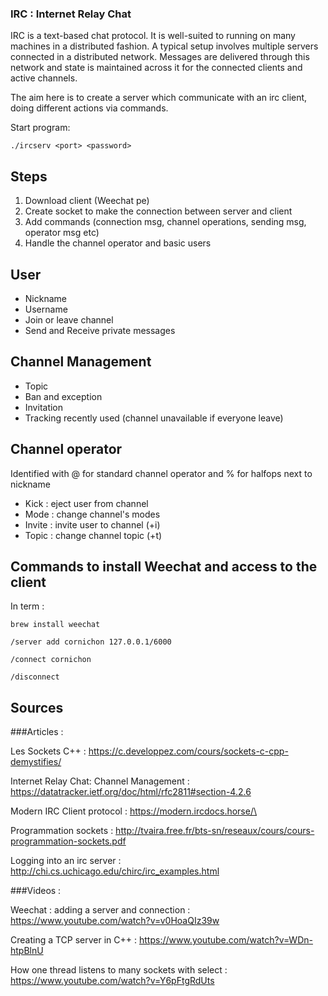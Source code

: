 ### IRC : Internet Relay Chat

IRC is a text-based chat protocol. It is well-suited to running on many machines in a distributed fashion. A typical setup involves multiple servers connected in a distributed network. Messages are delivered through this network and state is maintained across it for the connected clients and active channels.

The aim here is to create a server which communicate with an irc client, doing different actions via commands.

Start program:

	./ircserv <port> <password>

## Steps
1. Download client (Weechat pe)
2. Create socket to make the connection between server and client
3. Add commands (connection msg, channel operations, sending msg, operator msg etc)
4. Handle the channel operator and basic users

## User
- Nickname
- Username
- Join or leave channel
- Send and Receive private messages

## Channel Management
- Topic
- Ban and exception
- Invitation
- Tracking recently used (channel unavailable if everyone leave)

## Channel operator
Identified with @ for standard channel operator and % for halfops next to nickname
- Kick : eject user from channel
- Mode : change channel's modes
- Invite : invite user to channel (+i)
- Topic : change channel topic (+t)

## Commands to install Weechat and access to the client

In term :

	brew install weechat

	/server add cornichon 127.0.0.1/6000

	/connect cornichon

	/disconnect

## Sources

###Articles :

Les Sockets C++ : https://c.developpez.com/cours/sockets-c-cpp-demystifies/

Internet Relay Chat: Channel Management : https://datatracker.ietf.org/doc/html/rfc2811#section-4.2.6

Modern IRC Client protocol : https://modern.ircdocs.horse/\

Programmation sockets : http://tvaira.free.fr/bts-sn/reseaux/cours/cours-programmation-sockets.pdf

Logging into an irc server : http://chi.cs.uchicago.edu/chirc/irc_examples.html

###Videos :

Weechat : adding a server and connection : https://www.youtube.com/watch?v=v0HoaQIz39w

Creating a TCP server in C++ : https://www.youtube.com/watch?v=WDn-htpBlnU

How one thread listens to many sockets with select : https://www.youtube.com/watch?v=Y6pFtgRdUts

